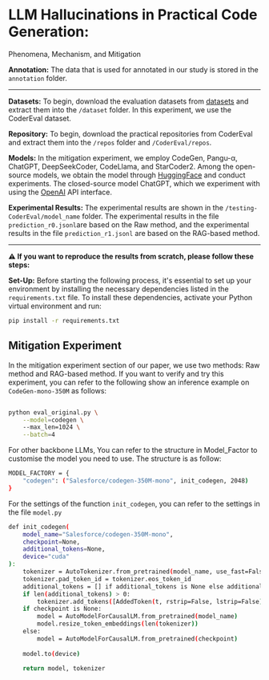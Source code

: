 # LLM Hallucinations in Practical Code Generation:
Phenomena, Mechanism, and Mitigation

**Annotation:** The data that is used for annotated in our study is stored in the `annotation` folder.

---



**Datasets:** To begin, download the evaluation datasets from [datasets](https://drive.google.com/file/d/1md51Y6wm2_5cbDCFSs-F4CUfMwhzsz9W/view?usp=drive_link) and extract them into the `/dataset` folder. In this experiment, we use the CoderEval dataset.

**Repository:** To begin, download the practical repositories from CoderEval and extract them into the `/repos` folder and `/CoderEval/repos`. 

**Models:** In the mitigation experiment, we employ CodeGen, Pangu-α, ChatGPT, DeepSeekCoder, CodeLlama, and StarCoder2. Among the open-source models, we obtain the model through [HuggingFace](https://huggingface.co/)  and conduct experiments. The closed-source model ChatGPT, which we experiment with using the [OpenAI](https://openai.com/) API interface. 

**Experimental Results:**  The experimental results are shown in the `/testing-CoderEval/model_name` folder. The experimental results in the file ` prediction_r0.jsonl `are based on the Raw method, and the experimental results in the file ` prediction_r1.jsonl ` are based on the RAG-based method.



---

**⚠ If you want to reproduce the results from scratch, please follow these steps:**

**Set-Up:** Before starting the following process, it's essential to set up your environment by installing the necessary dependencies listed in the `requirements.txt` file. To install these dependencies, activate your Python virtual environment and run:

```bash
pip install -r requirements.txt
```


##  Mitigation Experiment

In the mitigation experiment section of our paper, we use two methods: Raw method and RAG-based method. If you want to verify and try this experiment, you can refer to the following show an inference example on `CodeGen-mono-350M` as follows: 

```bash

python eval_original.py \
    --model=codegen \ 
    --max_len=1024 \
    --batch=4 
```

For other backbone LLMs, You can refer to the structure in Model_Factor to customise the model you need to use. The structure is as follow:

```bash
MODEL_FACTORY = {
    "codegen": ("Salesforce/codegen-350M-mono", init_codegen, 2048)
}
```

For the settings of the function `init_codegen`, you can refer to the settings in the file `model.py`

```bash
def init_codegen(
    model_name="Salesforce/codegen-350M-mono",
    checkpoint=None,
    additional_tokens=None,
    device="cuda"
):
    tokenizer = AutoTokenizer.from_pretrained(model_name, use_fast=False, padding_side="left")
    tokenizer.pad_token_id = tokenizer.eos_token_id
    additional_tokens = [] if additional_tokens is None else additional_tokens
    if len(additional_tokens) > 0:
        tokenizer.add_tokens([AddedToken(t, rstrip=False, lstrip=False) for t in additional_tokens])
    if checkpoint is None:
        model = AutoModelForCausalLM.from_pretrained(model_name)
        model.resize_token_embeddings(len(tokenizer))
    else:
        model = AutoModelForCausalLM.from_pretrained(checkpoint)
    
    model.to(device)
    
    return model, tokenizer
```
